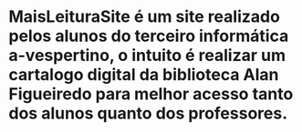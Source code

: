 # MaisLeituraSite é um site realizado pelos alunos do terceiro informática a-vespertino, o intuito é realizar um cartalogo digital da biblioteca Alan Figueiredo para melhor acesso tanto dos alunos quanto dos professores.